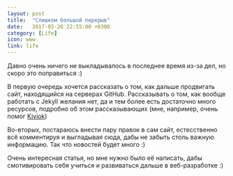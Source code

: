 ```yaml
---
layout: post
title:  "Слишком большой перерыв"
date:   2017-05-26 22:55:00 +0300
category: [Life]
icon: www
link: life
---
```

<p>Давно очень ничего не выкладывалось в последнее время из-за дел, но скоро это поправиться :)</p>

<p>В первую очередь хочется рассказать о том, как дальше продвигать сайт, находящийся на серверах GitHub. Рассказывать о том, как вообще работать с Jekyll желания нет, да и тем более есть достаточно много ресурсов, подробно об этом рассказывающих (мне, например, очень помог <a href="http://kiviok.ru/categories/">Kiviok</a>)</p>

<p>Во-вторых, постараюсь внести пару правок в сам сайт, естесственно всё комментируя и выгладывая сюда, дабы не забыть столь важную информацию. Так что новостей будет много :)</p>

<p>Очень интересная статья, но мне нужно было её написать, дабы смотивировать себя учиться и развиваться дальше в веб-разработке :)</p>